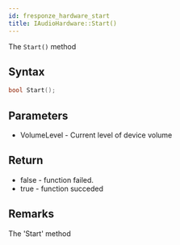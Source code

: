 ```yaml
---
id: fresponze_hardware_start
title: IAudioHardware::Start()
---
```


The `Start()` method 

## Syntax 
```cpp
bool Start();
```

## Parameters
* VolumeLevel - Current level of device volume

## Return
* false - function failed.
* true - function succeded

## Remarks
The 'Start' method 
